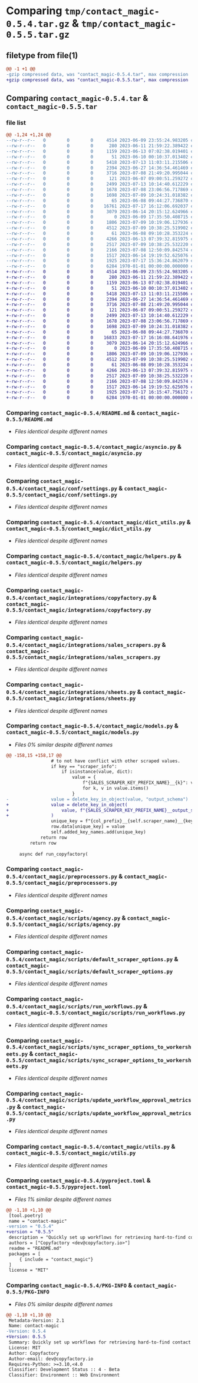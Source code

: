 # Comparing `tmp/contact_magic-0.5.4.tar.gz` & `tmp/contact_magic-0.5.5.tar.gz`

## filetype from file(1)

```diff
@@ -1 +1 @@
-gzip compressed data, was "contact_magic-0.5.4.tar", max compression
+gzip compressed data, was "contact_magic-0.5.5.tar", max compression
```

## Comparing `contact_magic-0.5.4.tar` & `contact_magic-0.5.5.tar`

### file list

```diff
@@ -1,24 +1,24 @@
--rw-r--r--   0        0        0     4514 2023-06-09 23:55:24.983205 contact_magic-0.5.4/README.md
--rw-r--r--   0        0        0      280 2023-06-11 21:59:22.389422 contact_magic-0.5.4/contact_magic/__init__.py
--rw-r--r--   0        0        0     1159 2023-06-13 07:02:38.019401 contact_magic-0.5.4/contact_magic/asyncio.py
--rw-r--r--   0        0        0       51 2023-06-10 00:10:37.013402 contact_magic-0.5.4/contact_magic/conf/__init__.py
--rw-r--r--   0        0        0     5418 2023-07-13 11:03:11.215506 contact_magic-0.5.4/contact_magic/conf/settings.py
--rw-r--r--   0        0        0     2394 2023-06-27 14:36:54.461469 contact_magic-0.5.4/contact_magic/dict_utils.py
--rw-r--r--   0        0        0     3716 2023-07-08 21:49:20.995044 contact_magic-0.5.4/contact_magic/helpers.py
--rw-r--r--   0        0        0      121 2023-06-07 09:00:51.259272 contact_magic-0.5.4/contact_magic/integrations/__init__.py
--rw-r--r--   0        0        0     2499 2023-07-13 10:14:40.612229 contact_magic-0.5.4/contact_magic/integrations/copyfactory.py
--rw-r--r--   0        0        0     1678 2023-07-08 23:06:56.717869 contact_magic-0.5.4/contact_magic/integrations/sales_scrapers.py
--rw-r--r--   0        0        0     1698 2023-07-09 10:24:31.018382 contact_magic-0.5.4/contact_magic/integrations/sheets.py
--rw-r--r--   0        0        0       65 2023-06-08 09:44:27.736870 contact_magic-0.5.4/contact_magic/logger.py
--rw-r--r--   0        0        0    16761 2023-07-17 16:12:06.692037 contact_magic-0.5.4/contact_magic/models.py
--rw-r--r--   0        0        0     3079 2023-06-14 20:15:12.624966 contact_magic-0.5.4/contact_magic/preprocessors.py
--rw-r--r--   0        0        0        0 2023-06-09 17:35:50.408715 contact_magic-0.5.4/contact_magic/scripts/__init__.py
--rw-r--r--   0        0        0     1806 2023-07-09 10:19:06.127936 contact_magic-0.5.4/contact_magic/scripts/agency.py
--rw-r--r--   0        0        0     4512 2023-07-09 10:38:25.519902 contact_magic-0.5.4/contact_magic/scripts/default_scraper_options.py
--rw-r--r--   0        0        0       61 2023-06-08 09:10:28.353224 contact_magic-0.5.4/contact_magic/scripts/logger.py
--rw-r--r--   0        0        0     4266 2023-06-13 07:39:32.815975 contact_magic-0.5.4/contact_magic/scripts/run_workflows.py
--rw-r--r--   0        0        0     2517 2023-07-09 10:38:25.532220 contact_magic-0.5.4/contact_magic/scripts/sync_scraper_options_to_workersheets.py
--rw-r--r--   0        0        0     2166 2023-07-08 12:50:09.842574 contact_magic-0.5.4/contact_magic/scripts/update_workflow_approval_metrics.py
--rw-r--r--   0        0        0     1517 2023-06-14 19:19:52.625076 contact_magic-0.5.4/contact_magic/utils.py
--rw-r--r--   0        0        0     1925 2023-07-17 15:36:24.862079 contact_magic-0.5.4/pyproject.toml
--rw-r--r--   0        0        0     6284 1970-01-01 00:00:00.000000 contact_magic-0.5.4/PKG-INFO
+-rw-r--r--   0        0        0     4514 2023-06-09 23:55:24.983205 contact_magic-0.5.5/README.md
+-rw-r--r--   0        0        0      280 2023-06-11 21:59:22.389422 contact_magic-0.5.5/contact_magic/__init__.py
+-rw-r--r--   0        0        0     1159 2023-06-13 07:02:38.019401 contact_magic-0.5.5/contact_magic/asyncio.py
+-rw-r--r--   0        0        0       51 2023-06-10 00:10:37.013402 contact_magic-0.5.5/contact_magic/conf/__init__.py
+-rw-r--r--   0        0        0     5418 2023-07-13 11:03:11.215506 contact_magic-0.5.5/contact_magic/conf/settings.py
+-rw-r--r--   0        0        0     2394 2023-06-27 14:36:54.461469 contact_magic-0.5.5/contact_magic/dict_utils.py
+-rw-r--r--   0        0        0     3716 2023-07-08 21:49:20.995044 contact_magic-0.5.5/contact_magic/helpers.py
+-rw-r--r--   0        0        0      121 2023-06-07 09:00:51.259272 contact_magic-0.5.5/contact_magic/integrations/__init__.py
+-rw-r--r--   0        0        0     2499 2023-07-13 10:14:40.612229 contact_magic-0.5.5/contact_magic/integrations/copyfactory.py
+-rw-r--r--   0        0        0     1678 2023-07-08 23:06:56.717869 contact_magic-0.5.5/contact_magic/integrations/sales_scrapers.py
+-rw-r--r--   0        0        0     1698 2023-07-09 10:24:31.018382 contact_magic-0.5.5/contact_magic/integrations/sheets.py
+-rw-r--r--   0        0        0       65 2023-06-08 09:44:27.736870 contact_magic-0.5.5/contact_magic/logger.py
+-rw-r--r--   0        0        0    16833 2023-07-17 16:16:08.641976 contact_magic-0.5.5/contact_magic/models.py
+-rw-r--r--   0        0        0     3079 2023-06-14 20:15:12.624966 contact_magic-0.5.5/contact_magic/preprocessors.py
+-rw-r--r--   0        0        0        0 2023-06-09 17:35:50.408715 contact_magic-0.5.5/contact_magic/scripts/__init__.py
+-rw-r--r--   0        0        0     1806 2023-07-09 10:19:06.127936 contact_magic-0.5.5/contact_magic/scripts/agency.py
+-rw-r--r--   0        0        0     4512 2023-07-09 10:38:25.519902 contact_magic-0.5.5/contact_magic/scripts/default_scraper_options.py
+-rw-r--r--   0        0        0       61 2023-06-08 09:10:28.353224 contact_magic-0.5.5/contact_magic/scripts/logger.py
+-rw-r--r--   0        0        0     4266 2023-06-13 07:39:32.815975 contact_magic-0.5.5/contact_magic/scripts/run_workflows.py
+-rw-r--r--   0        0        0     2517 2023-07-09 10:38:25.532220 contact_magic-0.5.5/contact_magic/scripts/sync_scraper_options_to_workersheets.py
+-rw-r--r--   0        0        0     2166 2023-07-08 12:50:09.842574 contact_magic-0.5.5/contact_magic/scripts/update_workflow_approval_metrics.py
+-rw-r--r--   0        0        0     1517 2023-06-14 19:19:52.625076 contact_magic-0.5.5/contact_magic/utils.py
+-rw-r--r--   0        0        0     1925 2023-07-17 16:15:47.756172 contact_magic-0.5.5/pyproject.toml
+-rw-r--r--   0        0        0     6284 1970-01-01 00:00:00.000000 contact_magic-0.5.5/PKG-INFO
```

### Comparing `contact_magic-0.5.4/README.md` & `contact_magic-0.5.5/README.md`

 * *Files identical despite different names*

### Comparing `contact_magic-0.5.4/contact_magic/asyncio.py` & `contact_magic-0.5.5/contact_magic/asyncio.py`

 * *Files identical despite different names*

### Comparing `contact_magic-0.5.4/contact_magic/conf/settings.py` & `contact_magic-0.5.5/contact_magic/conf/settings.py`

 * *Files identical despite different names*

### Comparing `contact_magic-0.5.4/contact_magic/dict_utils.py` & `contact_magic-0.5.5/contact_magic/dict_utils.py`

 * *Files identical despite different names*

### Comparing `contact_magic-0.5.4/contact_magic/helpers.py` & `contact_magic-0.5.5/contact_magic/helpers.py`

 * *Files identical despite different names*

### Comparing `contact_magic-0.5.4/contact_magic/integrations/copyfactory.py` & `contact_magic-0.5.5/contact_magic/integrations/copyfactory.py`

 * *Files identical despite different names*

### Comparing `contact_magic-0.5.4/contact_magic/integrations/sales_scrapers.py` & `contact_magic-0.5.5/contact_magic/integrations/sales_scrapers.py`

 * *Files identical despite different names*

### Comparing `contact_magic-0.5.4/contact_magic/integrations/sheets.py` & `contact_magic-0.5.5/contact_magic/integrations/sheets.py`

 * *Files identical despite different names*

### Comparing `contact_magic-0.5.4/contact_magic/models.py` & `contact_magic-0.5.5/contact_magic/models.py`

 * *Files 0% similar despite different names*

```diff
@@ -158,15 +158,17 @@
                 # to not have conflict with other scraped values.
                 if key == "scraper_info":
                     if isinstance(value, dict):
                         value = {
                             f"{SALES_SCRAPER_KEY_PREFIX_NAME}__{k}": v
                             for k, v in value.items()
                         }
-                value = delete_key_in_object(value, "output_schema")
+                value = delete_key_in_object(
+                    value, f"{SALES_SCRAPER_KEY_PREFIX_NAME}__output_schema"
+                )
                 unique_key = f"{col_prefix}__{self.scraper_name}__{key}"
                 row.data[unique_key] = value
                 self.added_key_names.add(unique_key)
             return row
         return row
 
     async def run_copyfactory(
```

### Comparing `contact_magic-0.5.4/contact_magic/preprocessors.py` & `contact_magic-0.5.5/contact_magic/preprocessors.py`

 * *Files identical despite different names*

### Comparing `contact_magic-0.5.4/contact_magic/scripts/agency.py` & `contact_magic-0.5.5/contact_magic/scripts/agency.py`

 * *Files identical despite different names*

### Comparing `contact_magic-0.5.4/contact_magic/scripts/default_scraper_options.py` & `contact_magic-0.5.5/contact_magic/scripts/default_scraper_options.py`

 * *Files identical despite different names*

### Comparing `contact_magic-0.5.4/contact_magic/scripts/run_workflows.py` & `contact_magic-0.5.5/contact_magic/scripts/run_workflows.py`

 * *Files identical despite different names*

### Comparing `contact_magic-0.5.4/contact_magic/scripts/sync_scraper_options_to_workersheets.py` & `contact_magic-0.5.5/contact_magic/scripts/sync_scraper_options_to_workersheets.py`

 * *Files identical despite different names*

### Comparing `contact_magic-0.5.4/contact_magic/scripts/update_workflow_approval_metrics.py` & `contact_magic-0.5.5/contact_magic/scripts/update_workflow_approval_metrics.py`

 * *Files identical despite different names*

### Comparing `contact_magic-0.5.4/contact_magic/utils.py` & `contact_magic-0.5.5/contact_magic/utils.py`

 * *Files identical despite different names*

### Comparing `contact_magic-0.5.4/pyproject.toml` & `contact_magic-0.5.5/pyproject.toml`

 * *Files 1% similar despite different names*

```diff
@@ -1,10 +1,10 @@
 [tool.poetry]
 name = "contact-magic"
-version = "0.5.4"
+version = "0.5.5"
 description = "Quickly set up workflows for retrieving hard-to-find contact information and composing personalized messages based on any data point."
 authors = ["Copyfactory <dev@copyfactory.io>"]
 readme = "README.md"
 packages = [
     { include = "contact_magic"}
 ]
 license = "MIT"
```

### Comparing `contact_magic-0.5.4/PKG-INFO` & `contact_magic-0.5.5/PKG-INFO`

 * *Files 0% similar despite different names*

```diff
@@ -1,10 +1,10 @@
 Metadata-Version: 2.1
 Name: contact-magic
-Version: 0.5.4
+Version: 0.5.5
 Summary: Quickly set up workflows for retrieving hard-to-find contact information and composing personalized messages based on any data point.
 License: MIT
 Author: Copyfactory
 Author-email: dev@copyfactory.io
 Requires-Python: >=3.10,<4.0
 Classifier: Development Status :: 4 - Beta
 Classifier: Environment :: Web Environment
```

